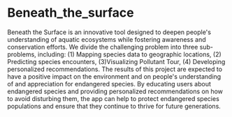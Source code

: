 # Beneath_the_surface

Beneath the Surface is an innovative tool designed to deepen people's understanding of aquatic ecosystems while fostering awareness and conservation efforts. We divide the challenging problem into three sub-problems, including: (1) Mapping species data to geographic locations, (2) Predicting species encounters, (3)Visualizing Pollutant Tour, (4) Developing personalized recommendations. The results of this project are expected to have a positive impact on the environment and on people's understanding of and appreciation for endangered species. By educating users about endangered species and providing personalized recommendations on how to avoid disturbing them, the app can help to protect endangered species populations and ensure that they continue to thrive for future generations.